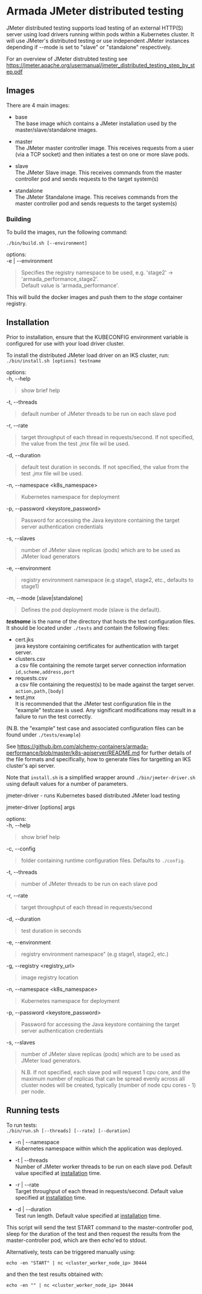 # Armada JMeter distributed testing

JMeter distributed testing supports load testing of an external HTTP(S) server using load drivers running within pods within a Kubernetes cluster. It will use JMeter's distributed testing or use independent JMeter instances depending if --mode is set to "slave" or "standalone" respectively.

For an overview of JMeter distrubted testing see https://jmeter.apache.org/usermanual/jmeter_distributed_testing_step_by_step.pdf

## Images

There are 4 main images:
* base  
The base image which contains a JMeter installation used by the master/slave/standalone images.  

* master  
The JMeter master controller image. This receives requests from a user (via a TCP socket) and then initiates a test on one or more slave pods.  

* slave  
The JMeter Slave image. This receives commands from the master controller pod and sends requests to the target system(s)

* standalone  
The JMeter Standalone image. This receives commands from the master controller pod and sends requests to the target system(s)

### Building

To build the images, run the following command:  

```./bin/build.sh [--environment]```  

options:  
-e | --environment
> Specifies the registry namespace to be used, e.g. 'stage2' -> 'armada_performance_stage2'.  
Default value is 'armada_performance'. 

This will build the docker images and push them to the _stage_ container registry.  

## Installation

Prior to installation, ensure that the KUBECONFIG environment variable is configured for use with your load driver cluster.
 
To install the distributed JMeter load driver on an IKS cluster, run:  
```./bin/install.sh [options] testname```  

options:  
-h, --help
> show brief help

-t, --threads <N>
> default number of JMeter threads to be run on each slave pod

-r, --rate <N>
> target throughput of each thread in requests/second. If not specified, the value from the test _.jmx_ file wil be used.

-d, --duration <N>
> default test duration in seconds. If not specified, the value from the test _.jmx_ file wil be used.

-n, --namespace <k8s_namespace>
> Kubernetes namespace for deployment

-p, --password <keystore_password>
> Password for accessing the Java keystore containing the target server authentication credentials

-s, --slaves <N>
> number of JMeter slave replicas  (pods) which are to be used as JMeter load generators

-e, --environment <environment>
> registry environment namespace (e.g stage1, stage2, etc., defaults to stage1)

-m, --mode [slave|standalone]
> Defines the pod deployment mode (slave is the default).

_**testname**_ is the name of the directory that hosts the test configuration files.  It should be located under ```./tests``` and contain the following files:  

* cert.jks  
java keystore containing certificates for authentication with target server.  
* clusters.csv  
a csv file containing the remote target server connection information  
```id,scheme,address,port```  
* requests.csv  
a csv file containing the request(s) to be made against the target server.  
```action,path,[body]```  
* test.jmx  
It is recommended that the JMeter test configuration file in the "example" testcase is used. Any significant modifications may result in a failure to run the test correctly.

(N.B. the "example" test case and associated configuration files can be found under ```./tests/example```)  

See https://github.ibm.com/alchemy-containers/armada-performance/blob/master/k8s-apiserver/README.md for further details of the file formats and specifically, how to generate files for targetting an IKS cluster's api server.  


Note that ```install.sh``` is a simplified wrapper around
```./bin/jmeter-driver.sh```  using default values for a number of parameters.

jmeter-driver - runs Kubernetes based distributed JMeter load testing
 
jmeter-driver [options] args
 
options:  
-h, --help
> show brief help

-c, --config <folder>
> folder containing runtime configuration files. Defaults to ```./config```.

-t, --threads <N>
> number of JMeter threads to be run on each slave pod

-r, --rate <N>
> target throughput of each thread in requests/second

-d, --duration <N>
> test duration in seconds

-e, --environment <environment>
> registry environment namespace" (e.g stage1, stage2, etc.)

-g, --registry <registry_url> 
> image registry location

-n, --namespace <k8s_namespace>
> Kubernetes namespace for deployment

-p, --password <keystore_password>
> Password for accessing the Java keystore containing the target server authentication credentials

-s, --slaves <N>
> number of JMeter slave replicas (pods) which are to be used as JMeter load generators.  

> N.B. If not specified, each slave pod will request 1 cpu core, and the maximum number of replicas that can be spread evenly across all cluster nodes will be created, typically (number of node cpu cores - 1) per node.

## Running tests  

To run tests:  
```./bin/run.sh [--threads] [--rate] [--duration]```  

* -n | --namespace  
Kubernetes namespace within which the application was deployed.

* -t | --threads  
Number of JMeter worker threads to be run on each slave pod. Default value specified at [installation](#installation) time.

* -r | --rate  
Target throughput of each thread in requests/second. Default value specified at [installation](#installation) time.

* -d | --duration  
Test run length. Default value specified at [installation](#installation) time.

This script will send the test START command to the master-controller pod, sleep for the duration of the test and then request the results from the master-controller pod, which are then echo'ed to stdout.

Alternatively, tests can be triggered manually using:

```echo -en "START" | nc <cluster_worker_node_ip> 30444```  
 
and then the test results obtained with:  

```echo -en "" | nc <cluster_worker_node_ip> 30444```
